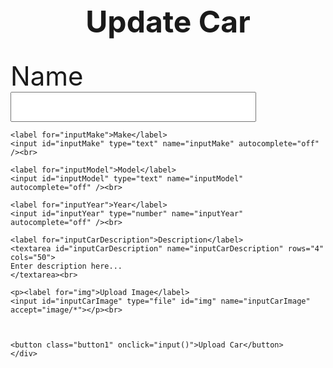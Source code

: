 <head>
<style>
  img{
    width:100px;
    }
</style>

</head>
<body>
<h1 id="error"> </h1>
<h1 class="heading">Update Car</h1>
  <div id="inputs">
    <label for="inputCarName">Name</label>
    <input id="inputCarName" type="text" name="inputCarName"/><br>

    <label for="inputMake">Make</label>
    <input id="inputMake" type="text" name="inputMake" autocomplete="off" /><br>

    <label for="inputModel">Model</label>
    <input id="inputModel" type="text" name="inputModel" autocomplete="off" /><br>

    <label for="inputYear">Year</label>
    <input id="inputYear" type="number" name="inputYear" autocomplete="off" /><br>

    <label for="inputCarDescription">Description</label>
    <textarea id="inputCarDescription" name="inputCarDescription" rows="4" cols="50">
    Enter description here...
    </textarea><br>

    <p><label for="img">Upload Image</label>
    <input id="inputCarImage" type="file" id="img" name="inputCarImage" accept="image/*"></p><br>
    


    <button class="button1" onclick="input()">Upload Car</button>
    </div>
  
  <script src="carupdate.js">
    let authorized = false;

    const options = {
        method: 'GET', 
        mode: 'cors', 
        cache: 'no-cache', 
        credentials: 'include', 
        headers: {
            'Content-Type': 'application/json'
            
        },
    };



    const username = sessionStorage.getItem("username");
    const email = sessionStorage.getItem("email");

    console.log(email);

    if (email == null || email == "" || username == "Guest") {
      document.getElementById("inputs").style.visibility = "hidden";
      document.getElementById("error").innerHTML = "Sign in as admin to add to the inventory.";
    }

    else {
      fetch('https://breadbops.gq/api/person/getPersonRoles?email=' + email, options)
        .then(response => response.json())
        .then(data => {
          for (const item of data) {
              console.log(item["name"]);
              if (item["name"] == "ROLE_ADMIN" || item["name"] == "ROLE_DEALERSHIP") {
                authorized = true;
              }
          }

          console.log(authorized);


          if (authorized) {
            document.getElementById("inputs").style.visibility = "visible";
            document.getElementById("error").innerHTML = "Add to inventory.";
          }

          else {
            document.getElementById("inputs").style.visibility = "hidden";
            document.getElementById("error").innerHTML = "You don't have permission to add a car. Contact the Breadbops Team if you think this is a mistake.";
          }
          

        })
        .catch(error => console.error(error));
    }


    function input() {
    const name = document.getElementById("inputCarName").value;
    const image = "Temp";
    const description = document.getElementById("inputCarDescription").value;
    const make = document.getElementById("inputMake").value;
    const model = document.getElementById("inputModel").value;
    const year = document.getElementById("inputYear").value;

    const url = "https://breadbops.gq/api/carInventory/updateCar/"+carId;

    var details = {
        'name': name,
        'imageLink': image,
        'description': description,
        'make': make,
        'model': model,
        'year': year};

    var formBody = [];
    for (var property in details) {
      var encodedKey = encodeURIComponent(property);
      var encodedValue = encodeURIComponent(details[property]);
      formBody.push(encodedKey + "=" + encodedValue);
    }
    formBody = formBody.join("&");

    // console.log(url);
    // console.log(formBody);
    // console.log(authorized);

    const options = {
      method: 'post', 
      mode: 'cors', // no-cors, *cors, same-origin
      cache: 'no-cache', // *default, no-cache, reload, force-cache, only-if-cached
      credentials: 'include', // include, *same-origin, omit
      headers: {
        // 'Content-Type': 'application/json'
        'Content-Type': 'application/x-www-form-urlencoded;charset=UTF-8'
      },
      body: formBody
    };

    console.log(url);
    console.log(formBody);
    console.log(authorized);
    console.log(options);

    fetch(url, options)
      .then(response => {
        if (!response.ok) {
          if (response.status === 401) {
            throw new Error("You don't have permission");
          } else {
            throw new Error("Something went wrong");
          }
        }
      })
      .then(result => console.log(result))
      .catch(error => document.getElementById("error").innerHTML = error.message);
    
  }

  </script>
</body>


<style>
#input {
    text-shadow: 0 1px 1px hsl(0 0% 0% / 20%);
}


a:focus,
a:hover {
  text-decoration-color: black;
}

input {
  font-size: 2em;
  padding: 0.2em 0.5em;
}   

label {
    font-size: 3em;
}
.heading{
  text-align: center;
  font-size: 3rem;
}

.button {
  background-color: #ad1616;
  color: white;
  text-align: center;
  transition-duration: 1s;
  cursor: pointer;
}

.button1 {
  background: transparent;
  border: none;
  border-radius: 12px;
  color: #ad1616; 
  font-size: 5em;
}

.button1:hover {
  transition-duration: 1s;
  background-color: #ad1616;
  color: white;
}
</style>
